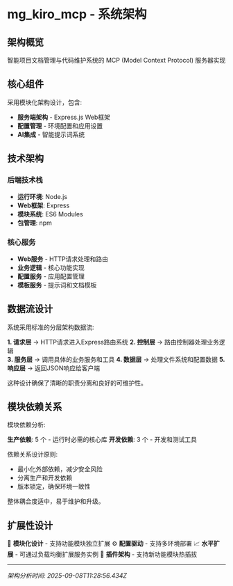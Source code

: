 # mg_kiro_mcp - 系统架构

## 架构概览

智能项目文档管理与代码维护系统的 MCP (Model Context Protocol) 服务器实现

## 核心组件

采用模块化架构设计，包含:
- **服务端架构** - Express.js Web框架
- **配置管理** - 环境配置和应用设置
- **AI集成** - 智能提示词系统

## 技术架构

### 后端技术栈
- **运行环境**: Node.js
- **Web框架**: Express
- **模块系统**: ES6 Modules
- **包管理**: npm

### 核心服务
- **Web服务** - HTTP请求处理和路由
- **业务逻辑** - 核心功能实现
- **配置服务** - 应用配置管理
- **模板服务** - 提示词和文档模板

## 数据流设计

系统采用标准的分层架构数据流:

**1. 请求层** → HTTP请求进入Express路由系统
**2. 控制层** → 路由控制器处理业务逻辑  
**3. 服务层** → 调用具体的业务服务和工具
**4. 数据层** → 处理文件系统和配置数据
**5. 响应层** → 返回JSON响应给客户端

这种设计确保了清晰的职责分离和良好的可维护性。

## 模块依赖关系

模块依赖分析:

**生产依赖**: 5 个 - 运行时必需的核心库
**开发依赖**: 3 个 - 开发和测试工具

依赖关系设计原则:
- 最小化外部依赖，减少安全风险
- 分离生产和开发依赖
- 版本锁定，确保环境一致性

整体耦合度适中，易于维护和升级。

## 扩展性设计

🔧 **模块化设计** - 支持功能模块独立扩展
⚙️ **配置驱动** - 支持多环境部署
📈 **水平扩展** - 可通过负载均衡扩展服务实例
🔌 **插件架构** - 支持新功能模块热插拔

---
*架构分析时间: 2025-09-08T11:28:56.434Z*
